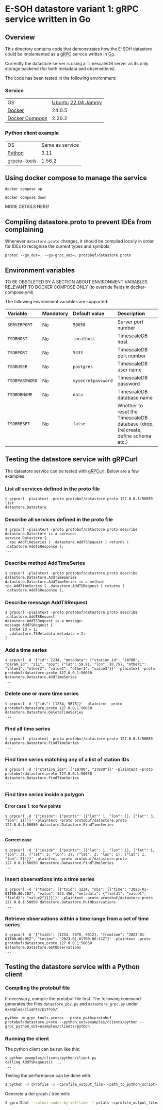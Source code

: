 # E-SOH datastore variant 1: gRPC service written in Go

## Overview

This directory contains code that demonstrates how the E-SOH datastore could
be implemented as a [gRPC](https://grpc.io/) service written in
[Go](https://go.dev/).

Currently the datastore server is using a TimescaleDB server as its only
storage backend (for both metadata and observations).

The code has been tested in the following environment:

### Service

|   |   |
|---|---|
| OS | [Ubuntu](https://ubuntu.com/) [22.04 Jammy](https://releases.ubuntu.com/jammy/) |
| [Docker](https://www.docker.com/) | 24.0.5 |
| [Docker Compose](https://www.docker.com/) | 2.20.2 |

### Python client example

|   |   |
|---|---|
| OS | Same as service |
| [Python](https://www.python.org/) | 3.11 |
| [grpcio-tools](https://grpc.io/docs/languages/python/quickstart/) | 1.56.2 |

## Using docker compose to manage the service

`docker compose up`

`docker compose down`

MORE DETAILS HERE!

## Compiling datastore.proto to prevent IDEs from complaining

Whenever `datastore.proto` changes, it should be complied locally in order for
IDEs to recognize the current types and symbols.

```text
protoc --go_out=. --go-grpc_out=. protobuf/datastore.proto
```

## Environment variables

TO BE OBSOLETED BY A SECTION ABOUT ENVIRONMENT VARIABLES RELEVANT TO
DOCKER COMPOSE ONLY (to override fields in docker-compose.yml)

The following environment variables are supported:

Variable | Mandatory | Default value | Description
:--      | :--       | :--           | :--
`SERVERPORT`       | No  | `50050`            | Server port number
`TSDBHOST`         | No  | `localhost`        | TimescaleDB host
`TSDBPORT`         | No  | `5433`             | TimescaleDB port number
`TSDBUSER`         | No  | `postgres`         | TimescaleDB user name
`TSDBPASSWORD`     | No  | `mysecretpassword` | TimescaleDB password
`TSDBDBNAME`       | No  | `data`             | TimescaleDB database name
`TSDBRESET`        | No  | `false`            | Whether to reset the TimescaleDB database (drop, (re)create, define schema etc.)

## Testing the datastore service with gRPCurl

The datastore service can be tested with [gRPCurl](https://github.com/fullstorydev/grpcurl). Below are a few examples:

### List all services defined in the proto file

```text
$ grpcurl -plaintext -proto protobuf/datastore.proto 127.0.0.1:50050 list
datastore.Datastore
```

### Describe all services defined in the proto file

```text
$ grpcurl -plaintext -proto protobuf/datastore.proto describe
datastore.Datastore is a service:
service Datastore {
  rpc AddTimeSeries ( .datastore.AddTSRequest ) returns ( .datastore.AddTSResponse );
...
```

### Describe method AddTimeSeries

```text
$ grpcurl -plaintext -proto protobuf/datastore.proto describe datastore.Datastore.AddTimeSeries
datastore.Datastore.AddTimeSeries is a method:
rpc AddTimeSeries ( .datastore.AddTSRequest ) returns ( .datastore.AddTSResponse );
```

### Describe message AddTSRequest

```text
$ grpcurl -plaintext -proto protobuf/datastore.proto describe .datastore.AddTSRequest
datastore.AddTSRequest is a message:
message AddTSRequest {
  int64 id = 1;
  .datastore.TSMetadata metadata = 2;
}
```

### Add a time series

```text
$ grpcurl -d '{"id": 1234, "metadata": {"station_id": "18700", "param_id": "211", "pos": {"lat": 59.91, "lon": 10.75}, "other1": "value1", "other2": "value2", "other3": "value3"}}' -plaintext -proto protobuf/datastore.proto 127.0.0.1:50050 datastore.Datastore.AddTimeSeries
...
```

### Delete one or more time series

```text
$ grpcurl -d '{"ids": [1234, 5678]}' -plaintext -proto protobuf/datastore.proto 127.0.0.1:50050 datastore.Datastore.DeleteTimeSeries
...
```

### Find all time series

```text
$ grpcurl -plaintext -proto protobuf/datastore.proto 127.0.0.1:50050 datastore.Datastore.FindTimeSeries
...
```

### Find time series matching any of a list of station IDs

```text
$ grpcurl -d '{"station_ids": ["18700", "17800"]}' -plaintext -proto protobuf/datastore.proto 127.0.0.1:50050 datastore.Datastore.FindTimeSeries
...
```

### Find time series inside a polygon

#### Error case 1: too few points

```text
$ grpcurl -d '{"inside": {"points": [{"lat": 1, "lon": 1}, {"lat": 3, "lon": 1}]}}' -plaintext -proto protobuf/datastore.proto 127.0.0.1:50050 datastore.Datastore.FindTimeSeries
...
```

#### Correct case

```text
$ grpcurl -d '{"inside": {"points": [{"lat": 1, "lon": 1}, {"lat": 1, "lon": 3}, {"lat": 3, "lon": 3}, {"lat": 3, "lon": 1}, {"lat": 1, "lon": 2}]}}' -plaintext -proto protobuf/datastore.proto 127.0.0.1:50050 datastore.Datastore.FindTimeSeries
...
```

### Insert observations into a time series

```text
$ grpcurl -d '{"tsobs": [{"tsid": 1234, "obs": [{"time": "2023-01-01T00:00:10Z", "value": 123.456, "metadata": {"field1": "value1", "field2": "value2"}}]}]}' -plaintext -proto protobuf/datastore.proto 127.0.0.1:50050 datastore.Datastore.PutObservations
...
```

### Retrieve observations within a time range from a set of time series

```text
$ grpcurl -d '{"tsids": [1234, 5678, 9012], "fromtime": "2023-01-01T00:00:05Z", "totime": "2023-01-01T00:00:13Z"}' -plaintext -proto protobuf/datastore.proto 127.0.0.1:50050 datastore.Datastore.GetObservations
...
```

## Testing the datastore service with a Python client

### Compiling the protobuf file

If necessary, compile the protobuf file first. The following command generates the files
`datastore_pb2.py` and `datastore_grpc.py` under `examples/clients/python/`:

```text
python -m grpc_tools.protoc --proto_path=protobuf protobuf/datastore.proto --python_out=examples/clients/python --grpc_python_out=examples/clients/python
```

### Running the client

The python client can be run like this:

```text
$ python examples/clients/python/client.py
calling AddTSRequest() ...
...
```

Testing the performance can be done with:
```bash
$ python -m cProfile -o <cprofile_output_file> <path_to_python_script>
```

Generate a dot graph / tree with:
```bash
$ gprof2dot --colour-nodes-by-selftime -f pstats <cprofile_output_file> | dot -Tpng -o <output_graph_file>
```
